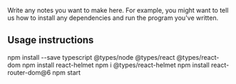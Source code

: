 Write any notes you want to make here. For example, you might want to
tell us how to install any dependencies and run the program you've
written.

## Usage instructions

npm install --save typescript @types/node @types/react @types/react-dom
npm install react-helmet
npm i @types/react-helmet
npm install react-router-dom@6
npm start
